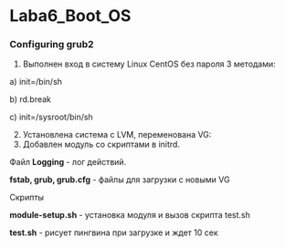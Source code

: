# Laba6_Boot_OS
<h3>Configuring grub2</h3>

1. Выполнен вход в систему Linux CentOS без пароля 3 методами: 

<p>a)  init=/bin/sh </p>
<p>b)  rd.break </p>
<p>c)  init=/sysroot/bin/sh </p>

2. Установлена система с LVM, переменована VG: 
3. Добавлен модуль со скриптами в initrd. 

<p>Файл <b>Logging</b> - лог действий. </p>
<p><b>fstab, grub, grub.cfg</b> - файлы для загрузки с новыми VG </p>

<p>Скрипты </p>
<p><b>module-setup.sh</b> - установка модуля и вызов скрипта test.sh</p>
<p><b>test.sh</b> - рисует пингвина при загрузке и ждет 10 сек</p>
